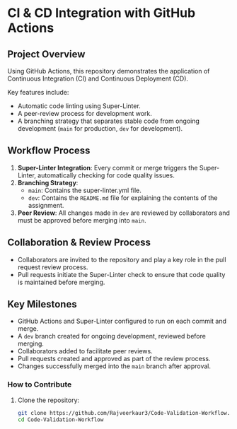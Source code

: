 # CI & CD Integration with GitHub Actions

## Project Overview

Using GitHub Actions, this repository demonstrates the application of Continuous Integration (CI) and Continuous Deployment (CD).

Key features include:

- Automatic code linting using Super-Linter.
- A peer-review process for development work.
- A branching strategy that separates stable code from ongoing development (`main` for production, `dev` for development).

## Workflow Process

1. **Super-Linter Integration**: Every commit or merge triggers the Super-Linter, automatically checking for code quality issues.
2. **Branching Strategy**:
   - `main`: Contains the super-linter.yml file.
   - `dev`: Contains the `README.md` file for explaining the contents of the assignment.
3. **Peer Review**: All changes made in `dev` are reviewed by collaborators and must be approved before merging into `main`.

## Collaboration & Review Process

- Collaborators are invited to the repository and play a key role in the pull request review process.
- Pull requests initiate the Super-Linter check to ensure that code quality is maintained before merging.

## Key Milestones

- GitHub Actions and Super-Linter configured to run on each commit and merge.
- A `dev` branch created for ongoing development, reviewed before merging.
- Collaborators added to facilitate peer reviews.
- Pull requests created and approved as part of the review process.
- Changes successfully merged into the `main` branch after approval.

### How to Contribute

1. Clone the repository:

   ```bash
   git clone https://github.com/Rajveerkaur3/Code-Validation-Workflow.git
   cd Code-Validation-Workflow
   ```

